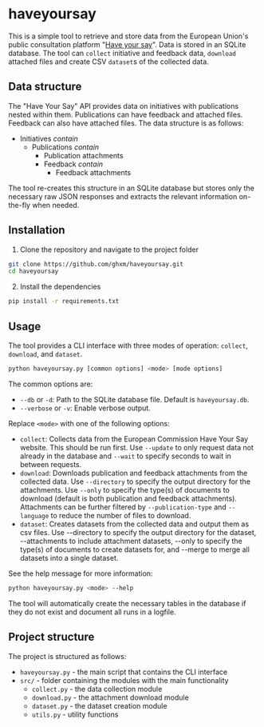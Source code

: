 # haveyoursay

This is a simple tool to retrieve and store data from the European Union's public consultation platform "[Have your say](https://ec.europa.eu/info/law/better-regulation/)". Data is stored in an SQLite database. The tool can `collect` initiative and feedback data, `download` attached files and create CSV `dataset`s of the collected data.

## Data structure

The "Have Your Say" API provides data on initiatives with publications nested within them. Publications can have feedback and attached files. Feedback can also have attached files. The data structure is as follows:

- Initiatives *contain*
  - Publications *contain*
    - Publication attachments
    - Feedback *contain*
      - Feedback attachments

The tool re-creates this structure in an SQLite database but stores only the necessary raw JSON responses and extracts the relevant information on-the-fly when needed.


## Installation

1. Clone the repository and navigate to the project folder

```bash
git clone https://github.com/ghxm/haveyoursay.git
cd haveyoursay
```

2. Install the dependencies

```bash
pip install -r requirements.txt
```

## Usage

The tool provides a CLI interface with three modes of operation: `collect`, `download`, and `dataset`.

```bash
python haveyoursay.py [common options] <mode> [mode options]
```

The common options are:

- `--db` or `-d`: Path to the SQLite database file. Default is `haveyoursay.db`.
- `--verbose` or `-v`: Enable verbose output.

Replace `<mode>` with one of the following options:  

- `collect`: Collects data from the European Commission Have Your Say website. This should be run first. Use `--update` to only request data not already in the database and `--wait` to specify seconds to wait in between requests.
- `download`: Downloads publication and feedback attachments from the collected data. Use `--directory` to specify the output directory for the attachments. Use `--only` to specify the type(s) of documents to download (default is both publication and feedback attachments). Attachments can be further filtered by `--publication-type` and `--language` to reduce the number of files to download.
- `dataset`: Creates datasets from the collected data and output them as csv files. Use --directory to specify the output directory for the dataset, --attachments to include attachment datasets, --only to specify the type(s) of documents to create datasets for, and --merge to merge all datasets into a single dataset. 

See the help message for more information:

```bash
python haveyoursay.py <mode> --help
```

The tool will automatically create the necessary tables in the database if they do not exist and document all runs in a logfile.

## Project structure

The project is structured as follows:

- `haveyoursay.py` - the main script that contains the CLI interface
- `src/` - folder containing the modules with the main functionality
  - `collect.py` - the data collection module
  - `download.py` - the attachment download module
  - `dataset.py` - the dataset creation module
  - `utils.py` - utility functions


